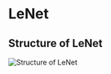 # LeNet

## Structure of LeNet
![Structure of LeNet](https://github.com/Ratherman/AI/blob/main/DeepLearning/HW3/imgs/Structure_LeNet.png)
